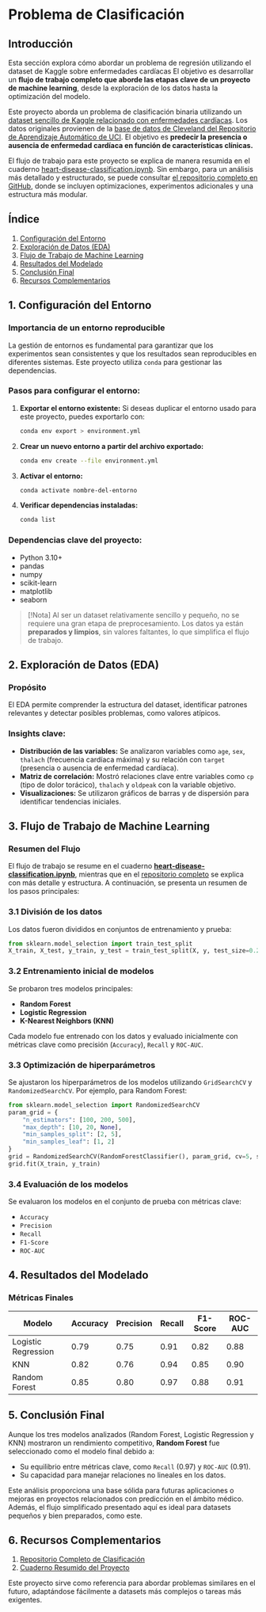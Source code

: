 # Problema de Clasificación

## Introducción

Esta sección explora cómo abordar un problema de regresión utilizando el dataset de Kaggle sobre enfermedades cardíacas El objetivo es desarrollar un **flujo de trabajo completo que aborde las etapas clave de un proyecto de machine learning**, desde la exploración de los datos hasta la optimización del modelo.

Este proyecto aborda un problema de clasificación binaria utilizando un [dataset sencillo de Kaggle relacionado con enfermedades cardíacas](https://www.kaggle.com/datasets/sumaiyatasmeem/heart-disease-classification-dataset). Los datos originales provienen de la [base de datos de Cleveland del Repositorio de Aprendizaje Automático de UCI](https://archive.ics.uci.edu/dataset/45/heart+disease). El objetivo es **predecir la presencia o ausencia de enfermedad cardíaca en función de características clínicas.**

El flujo de trabajo para este proyecto se explica de manera resumida en el cuaderno [heart-disease-classification.ipynb](../notebooks/5-structured-data-projects/heart-disease-classification.ipynb). Sin embargo, para un análisis más detallado y estructurado, se puede consultar [el repositorio completo en GitHub](https://github.com/rociobenitez/heart-disease-prediction), donde se incluyen optimizaciones, experimentos adicionales y una estructura más modular.

## Índice

1. [Configuración del Entorno](#1-configuración-del-entorno)
2. [Exploración de Datos (EDA)](#2-exploración-de-datos-eda)
3. [Flujo de Trabajo de Machine Learning](#3-flujo-de-trabajo-de-machine-learning)
4. [Resultados del Modelado](#4-resultados-del-modelado)
5. [Conclusión Final](#5-conclusión-final)
6. [Recursos Complementarios](#6-recursos-complementarios)

## 1. Configuración del Entorno

### Importancia de un entorno reproducible

La gestión de entornos es fundamental para garantizar que los experimentos sean consistentes y que los resultados sean reproducibles en diferentes sistemas. Este proyecto utiliza `conda` para gestionar las dependencias.

### Pasos para configurar el entorno:

1. **Exportar el entorno existente:**
   Si deseas duplicar el entorno usado para este proyecto, puedes exportarlo con:

   ```bash
   conda env export > environment.yml
   ```

2. **Crear un nuevo entorno a partir del archivo exportado:**

   ```bash
   conda env create --file environment.yml
   ```

3. **Activar el entorno:**

   ```bash
   conda activate nombre-del-entorno
   ```

4. **Verificar dependencias instaladas:**
   ```bash
   conda list
   ```

### Dependencias clave del proyecto:

- Python 3.10+
- pandas
- numpy
- scikit-learn
- matplotlib
- seaborn

> [!Nota]
> Al ser un dataset relativamente sencillo y pequeño, no se requiere una gran etapa de preprocesamiento. Los datos ya están **preparados y limpios**, sin valores faltantes, lo que simplifica el flujo de trabajo.

## 2. Exploración de Datos (EDA)

### Propósito

El EDA permite comprender la estructura del dataset, identificar patrones relevantes y detectar posibles problemas, como valores atípicos.

### Insights clave:

- **Distribución de las variables:** Se analizaron variables como `age`, `sex`, `thalach` (frecuencia cardíaca máxima) y su relación con `target` (presencia o ausencia de enfermedad cardíaca).
- **Matriz de correlación:** Mostró relaciones clave entre variables como `cp` (tipo de dolor torácico), `thalach` y `oldpeak` con la variable objetivo.
- **Visualizaciones:** Se utilizaron gráficos de barras y de dispersión para identificar tendencias iniciales.

## 3. Flujo de Trabajo de Machine Learning

### Resumen del Flujo

El flujo de trabajo se resume en el cuaderno [**heart-disease-classification.ipynb**](../notebooks/5-structured-data-projects/heart-disease-classification.ipynb), mientras que en el [repositorio completo](https://github.com/rociobenitez/heart-disease-prediction) se explica con más detalle y estructura. A continuación, se presenta un resumen de los pasos principales:

### 3.1 División de los datos

Los datos fueron divididos en conjuntos de entrenamiento y prueba:

```python
from sklearn.model_selection import train_test_split
X_train, X_test, y_train, y_test = train_test_split(X, y, test_size=0.2, random_state=42, stratify=y)
```

### 3.2 Entrenamiento inicial de modelos

Se probaron tres modelos principales:

- **Random Forest**
- **Logistic Regression**
- **K-Nearest Neighbors (KNN)**

Cada modelo fue entrenado con los datos y evaluado inicialmente con métricas clave como precisión (`Accuracy`), `Recall` y `ROC-AUC`.

### 3.3 Optimización de hiperparámetros

Se ajustaron los hiperparámetros de los modelos utilizando `GridSearchCV` y `RandomizedSearchCV`. Por ejemplo, para Random Forest:

```python
from sklearn.model_selection import RandomizedSearchCV
param_grid = {
    "n_estimators": [100, 200, 500],
    "max_depth": [10, 20, None],
    "min_samples_split": [2, 5],
    "min_samples_leaf": [1, 2]
}
grid = RandomizedSearchCV(RandomForestClassifier(), param_grid, cv=5, scoring="accuracy")
grid.fit(X_train, y_train)
```

### 3.4 Evaluación de los modelos

Se evaluaron los modelos en el conjunto de prueba con métricas clave:

- `Accuracy`
- `Precision`
- `Recall`
- `F1-Score`
- `ROC-AUC`

## 4. Resultados del Modelado

### Métricas Finales

| Modelo              | Accuracy | Precision | Recall | F1-Score | ROC-AUC |
| ------------------- | -------- | --------- | ------ | -------- | ------- |
| Logistic Regression | 0.79     | 0.75      | 0.91   | 0.82     | 0.88    |
| KNN                 | 0.82     | 0.76      | 0.94   | 0.85     | 0.90    |
| Random Forest       | 0.85     | 0.80      | 0.97   | 0.88     | 0.91    |

## 5. Conclusión Final

Aunque los tres modelos analizados (Random Forest, Logistic Regression y KNN) mostraron un rendimiento competitivo, **Random Forest** fue seleccionado como el modelo final debido a:

- Su equilibrio entre métricas clave, como `Recall` (0.97) y `ROC-AUC` (0.91).
- Su capacidad para manejar relaciones no lineales en los datos.

Este análisis proporciona una base sólida para futuras aplicaciones o mejoras en proyectos relacionados con predicción en el ámbito médico. Además, el flujo simplificado presentado aquí es ideal para datasets pequeños y bien preparados, como este.

## 6. Recursos Complementarios

1. [Repositorio Completo de Clasificación](https://github.com/rociobenitez/heart-disease-prediction)
2. [Cuaderno Resumido del Proyecto](../../notebooks/5-structured-data-projects/heart-disease-classification.ipynb)

Este proyecto sirve como referencia para abordar problemas similares en el futuro, adaptándose fácilmente a datasets más complejos o tareas más exigentes.
